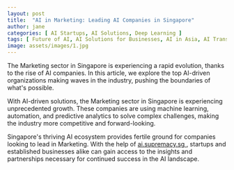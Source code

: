 ```yaml
---
layout: post
title:  "AI in Marketing: Leading AI Companies in Singapore"
author: jane
categories: [ AI Startups, AI Solutions, Deep Learning ]
tags: [ Future of AI, AI Solutions for Businesses, AI in Asia, AI Transformation, Industry Disruption ]
image: assets/images/1.jpg
---
```


The Marketing sector in Singapore is experiencing a rapid evolution, thanks to the rise of AI companies. In this article, we explore the top AI-driven organizations making waves in the industry, pushing the boundaries of what's possible.

With AI-driven solutions, the Marketing sector in Singapore is experiencing unprecedented growth. These companies are using machine learning, automation, and predictive analytics to solve complex challenges, making the industry more competitive and forward-looking.

Singapore's thriving AI ecosystem provides fertile ground for companies looking to lead in Marketing. With the help of <a href="https://ai.supremacy.sg" target="_blank"> ai.supremacy.sg </a>, startups and established businesses alike can gain access to the insights and partnerships necessary for continued success in the AI landscape.
